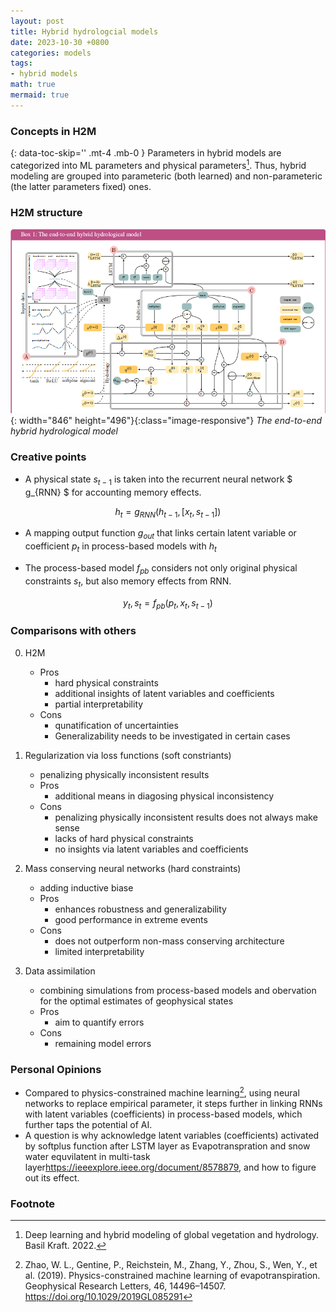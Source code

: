 ```yaml
---
layout: post
title: Hybrid hydrologcial models
date: 2023-10-30 +0800
categories: models
tags:
- hybrid models
math: true
mermaid: true
---
```

### Concepts in H2M

{: data-toc-skip='' .mt-4 .mb-0 }
Parameters in hybrid models are categorized into ML parameters and physical parameters[^footnote]. Thus, hybrid modeling are grouped into parameteric (both learned) and non-parameteric (the latter parameters fixed) ones.

### H2M structure

![](/assets/img/h2m_img.png){: width="846" height="496"}{:class="image-responsive"}
_The end-to-end hybrid hydrological model_

### Creative points
- A physical state $s_{t-1}$ is taken into the recurrent neural network $ g_{RNN} $ for accounting memory effects.

$$ h_{t}=g_{RNN}(h_{t-1},[x_{t},s_{t-1}]) $$

- A mapping output function $g_{out}$ that links certain latent variable or coefficient $p_{t}$ in process-based models with $h_{t}$

- The process-based model $f_{pb}$ considers not only original physical constraints $s_{t}$, but also memory effects from RNN.

$$ y_{t}, s_{t}=f_{pb}(p_{t},x_{t},s_{t-1})$$

### Comparisons with others

0. H2M
    + Pros
        * hard physical constraints
        * additional insights of latent variables and coefficients
        * partial interpretability
    + Cons
        * qunatification of uncertainties
        * Generalizability needs to be investigated in certain cases

1. Regularization via loss functions (soft constriants)
    + penalizing physically inconsistent results
    + Pros
        * additional means in diagosing physical inconsistency
    + Cons
        * penalizing physically inconsistent results does not always make sense
        * lacks of hard physical constraints
        * no insights via latent variables and coefficients

2. Mass conserving neural networks (hard constraints)
    + adding inductive biase 
    + Pros
        * enhances robustness and generalizability
        * good performance in extreme events
    + Cons
        * does not outperform non-mass conserving architecture
        * limited interpretability

3. Data assimilation
    + combining simulations from process-based models and obervation for the optimal estimates of geophysical states
    + Pros
        * aim to quantify errors
    + Cons
        * remaining model errors

### Personal Opinions
- Compared to physics-constrained machine learning[^fn-nth-2], using neural networks to replace empirical parameter, it steps further in linking RNNs with latent variables (coefficients) in process-based models, which further taps the potential of AI.
- A question is why acknowledge latent variables (coefficients) activated by softplus function after LSTM layer as Evapotranspration and snow water equvilatent in multi-task layer<https://ieeexplore.ieee.org/document/8578879>, and how to figure out its effect.


### Footnote
[^footnote]: Deep learning and hybrid modeling of global vegetation and hydrology. Basil Kraft. 2022.
[^fn-nth-2]: Zhao, W. L., Gentine, P., Reichstein, M., Zhang, Y., Zhou, S., Wen, Y., et al. (2019). Physics-constrained machine learning of evapotranspiration. Geophysical Research Letters, 46, 14496–14507. https://doi.org/10.1029/2019GL085291
